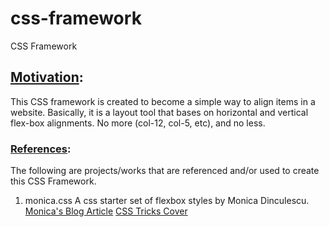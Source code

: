 # css-framework
CSS Framework

## [Motivation](#motivation):
This CSS framework is created to become a simple way to align items in a website. Basically, it is a layout tool that bases on horizontal and vertical flex-box alignments. No more (col-12, col-5, etc), and no less.

### [References](#references):
The following are projects/works that are referenced and/or used to create this CSS Framework.
1. monica.css
A css starter set of flexbox styles by Monica Dinculescu.
[Monica's Blog Article](https://meowni.ca/posts/monica-dot-css/)
[CSS Tricks Cover](https://css-tricks.com/monica-css/)
